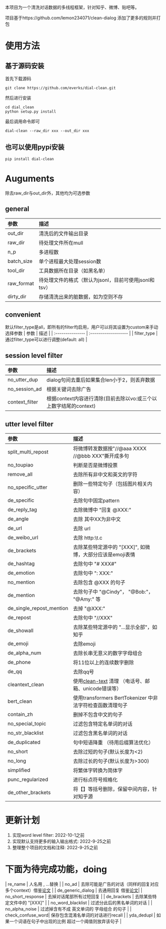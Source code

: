 本项目为一个清洗对话数据的多线程框架，针对知乎、微博、贴吧等。


项目基于https://github.com/lemon234071/clean-dialog 添加了更多的规则并打包

# 使用方法
## 基于源码安装
首先下载源码
```
git clone https://github.com/everks/dial-clean.git
```
然后进行安装
```
cd dial_clean
python setup.py install
```
最后调用命令即可
```
dial-clean --raw_dir xxx --out_dir xxx
```
## 也可以使用pypi安装
```
pip install dial-clean
```

# Auguments
除去raw_dir与out_dir外，其他均为可选参数
## general 
| 参数               | 描述                 |
| :---------------  | :------------------- |
| out_dir           | 清洗后的文件输出目录 |
| raw_dir           | 待处理文件所在mull  |
| n_p               | 多进程数 |
| batch_size        | 单个进程最大处理session数 |
| tool_dir          | 工具数据所在目录（如黑名单）|
| raw_format        | 待处理文件的格式（默认为jsonl，目前可使用jsonl和tsv）  |
| dirty_dir         | 存储清洗出来的脏数据，如为空则不存  |

## convenient
默认filter_type是all，即所有的filter均启用，用户可以将其设置为custom来手动选择参数
| 参数               | 描述                 |
| :---------------  | :------------------- |
| filter_type       | 通过filter_type可以进行调整(default: all) |

## session level filter
| 参数               | 描述                 |
| :---------------  | :------------------- |
| no_utter_dup   | dialog句间去重后如果集合len小于2，则丢弃数据  |
| no_session_ad     | 根据关键词去除广告    |
| context_filter    | 根据context内容进行清除(目前去除以vo:或三个以上数字结尾的context)   |

## utter level filter
| 参数               | 描述                 |
| :---------------  | :------------------- |
| split_multi_repost| 将微博转发数据按"//@aaa XXXX //@bbb XXX"撕开成多句  |
| no_toupiao        | 判断是否是微博投票 |
| remove_all        | 去除所有非中文和英文的字符  |
| no_specific_utter | 删除一些特定句子（包括图片相关内容） |
| de_specific       | 去除句中固定pattern    |
| de_reply_tag      | 去除微博中 "回复 @XXX:" |
| de_angle          | 去除 <XXX> 其中XX为非中文 |
| de_url            | 去除 url |
| de_weibo_url      | 去除 http:\\t.c |
| de_brackets       | 去除某些特定源中的 "\[XXX\]", 如微博，大部分应该是emoji表情 |
| de_hashtag        | 去除句中 "# XXX#" |
| de_emotion        | 去除句中 ": XXX:" |
| no_mention       | 去除包含 @XXX 的句子 |
| de_mention        | 去除句子中 "@Cindy"， "@Bob:"， "@Amy:" 等|
| de_single_repost_mention| 去掉 "@XXX:" |
| de_repost         | 去除句中 "//XXX" |
| de_showall        | 去除某些特定源中的 "...显示全部"，如知乎 |
| de_emoji          | 去除emoji       |
| de_alpha_num      | 去除长串无意义的数字字母组合 |
| de_phone          | 将11位以上的连续数字删除     |
| de_qq             | 去除qq号                  |
| cleantext_clean | 使用[clean-text]() 清理 （电话号、邮箱、unicode错误等） |
| bert_clean        | 使用transformers BertTokenizer 中非法字符检查函数清理句子 |
| contain_zh        | 删掉不包含中文的句子 |
| no_special_topic  | 过滤包含特定名单词的对话 |
| no_str_blacklist  | 过滤包含黑名单词的对话 |
| de_duplicated     | 句中短语降重 （待用后缀算法优化） |
| no_short          | 去除过短的句子(默认长度为<2) |
| no_long           | 去除过长的句子(默认长度为>300) |
| simplified        | 将繁体字转换为简体字  |
| punc_regularized  | 进行标点符号规格化    |
| de_other_brackets | 将【】等括号删除，保留中间内容，针对知乎源 |

        
# 更新计划
1. 实现word level filter: 2022-10-1之前
2. 实现默认支持更多的输入输出格式: 2022-9-25之前
3. 整理整个项目的文档和注释: 2022-9-25之前



# 下面为待完成功能，doing

| re_name           | 人名用 <NAME1>, <NAME2> ...替换 |
| no_ad             | 去除可能是广告的对话（同样的回复对应多个context）借鉴[论文](https://www.aclweb.org/anthology/D13-1096.pdf) |
| de_generic_dialog | 去通用回复 借鉴[论文](https://arxiv.org/abs/1911.00536)|
| no_short_response | 去掉对话尾部所有过短回复 |
| de_brackets       | 去除某些特定文件中的 "\[XXX\]" |
| no_word_blacklist | 过滤分此后的黑名单词的对话 |
| no_alpha_noise    | 过滤掉含有不成 英文单词的 字母组合 的句子 |
| check_confuse_word| 保存包含混淆名单词的对话进行recall |
| yda_dedupl        | 如果一个词语在句子中出现的比例 超过一个阈值则放弃该句子 |





